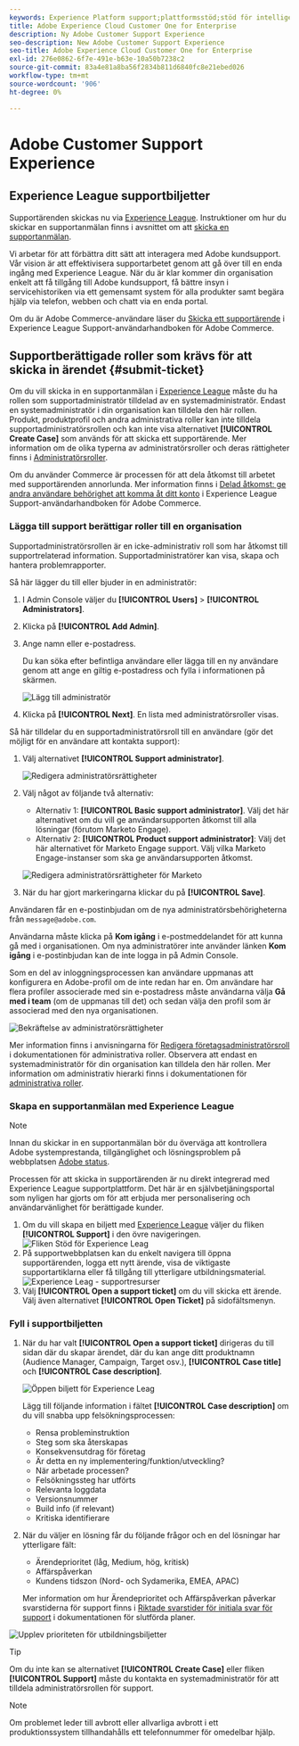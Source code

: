 ```yaml
---
keywords: Experience Platform support;plattformsstöd;stöd för intelligenta tjänster; kundsupport; attribueringssupport; rtcdp-support; skicka supportanmälan;kundsupport
title: Adobe Experience Cloud Customer One for Enterprise
description: Ny Adobe Customer Support Experience
seo-description: New Adobe Customer Support Experience
seo-title: Adobe Experience Cloud Customer One for Enterprise
exl-id: 276e0862-6f7e-491e-b63e-10a50b7238c2
source-git-commit: 83a4e81a8ba56f2834b811d6840fc8e21ebed026
workflow-type: tm+mt
source-wordcount: '906'
ht-degree: 0%

---
```


# Adobe Customer Support Experience

## Experience League supportbiljetter

Supportärenden skickas nu via [Experience League](https://experienceleague.adobe.com/home?lang=sv-SE#support). Instruktioner om hur du skickar en supportanmälan finns i avsnittet om att [skicka en supportanmälan](#create-a-support-ticket-with-experience-league).

Vi arbetar för att förbättra ditt sätt att interagera med Adobe kundsupport. Vår vision är att effektivisera supportarbetet genom att gå över till en enda ingång med Experience League. När du är klar kommer din organisation enkelt att få tillgång till Adobe kundsupport, få bättre insyn i servicehistoriken via ett gemensamt system för alla produkter samt begära hjälp via telefon, webben och chatt via en enda portal.

Om du är Adobe Commerce-användare läser du [Skicka ett supportärende](https://experienceleague.adobe.com/sv/docs/commerce-knowledge-base/kb/help-center-guide/magento-help-center-user-guide#support-case) i Experience League Support-användarhandboken för Adobe Commerce.

## Supportberättigade roller som krävs för att skicka in ärendet {#submit-ticket}

Om du vill skicka in en supportanmälan i [Experience League](https://experienceleague.adobe.com/home?lang=sv-SE#support) måste du ha rollen som supportadministratör tilldelad av en systemadministratör. Endast en systemadministratör i din organisation kan tilldela den här rollen. Produkt, produktprofil och andra administrativa roller kan inte tilldela supportadministratörsrollen och kan inte visa alternativet **[!UICONTROL Create Case]** som används för att skicka ett supportärende. Mer information om de olika typerna av administratörsroller och deras rättigheter finns i [Administratörsroller](admin-roles.md).

Om du använder Commerce är processen för att dela åtkomst till arbetet med supportärenden annorlunda. Mer information finns i [Delad åtkomst: ge andra användare behörighet att komma åt ditt konto](https://experienceleague.adobe.com/sv/docs/commerce-knowledge-base/kb/help-center-guide/magento-help-center-user-guide#shared-access) i Experience League Support-användarhandboken för Adobe Commerce.

### Lägga till support berättigar roller till en organisation

Supportadministratörsrollen är en icke-administrativ roll som har åtkomst till supportrelaterad information. Supportadministratörer kan visa, skapa och hantera problemrapporter.

Så här lägger du till eller bjuder in en administratör:

1. I Admin Console väljer du **[!UICONTROL Users]** > **[!UICONTROL Administrators]**.
1. Klicka på **[!UICONTROL Add Admin]**.
1. Ange namn eller e-postadress.

   Du kan söka efter befintliga användare eller lägga till en ny användare genom att ange en giltig e-postadress och fylla i informationen på skärmen.

   ![Lägg till administratör](assets/admin-console-add-admin.png)

1. Klicka på **[!UICONTROL Next]**. En lista med administratörsroller visas.

Så här tilldelar du en supportadministratörsroll till en användare (gör det möjligt för en användare att kontakta support):

1. Välj alternativet **[!UICONTROL Support administrator]**.

   ![Redigera administratörsrättigheter](assets/edit-admin-rights.png)

1. Välj något av följande två alternativ:

   * Alternativ 1: **[!UICONTROL Basic support administrator]**. Välj det här alternativet om du vill ge användarsupporten åtkomst till alla lösningar (förutom Marketo Engage).
   * Alternativ 2: **[!UICONTROL Product support administrator]**: Välj det här alternativet för Marketo Engage support. Välj vilka Marketo Engage-instanser som ska ge användarsupporten åtkomst.

   ![Redigera administratörsrättigheter för Marketo](assets/edit-admin-rights-advanced.png)

1. När du har gjort markeringarna klickar du på **[!UICONTROL Save]**.

Användaren får en e-postinbjudan om de nya administratörsbehörigheterna från `message@adobe.com`.

Användarna måste klicka på **Kom igång** i e-postmeddelandet för att kunna gå med i organisationen. Om nya administratörer inte använder länken **Kom igång** i e-postinbjudan kan de inte logga in på Admin Console.

Som en del av inloggningsprocessen kan användare uppmanas att konfigurera en Adobe-profil om de inte redan har en. Om användare har flera profiler associerade med sin e-postadress måste användarna välja **Gå med i team** (om de uppmanas till det) och sedan välja den profil som är associerad med den nya organisationen.

![Bekräftelse av administratörsrättigheter](assets/admin-rights-confirmation.png)

Mer information finns i anvisningarna för [Redigera företagsadministratörsroll](admin-roles.md#add-enterprise-role) i dokumentationen för administrativa roller. Observera att endast en systemadministratör för din organisation kan tilldela den här rollen. Mer information om administrativ hierarki finns i dokumentationen för [administrativa roller](admin-roles.md).

### Skapa en supportanmälan med Experience League

>[!NOTE]
>
> Innan du skickar in en supportanmälan bör du överväga att kontrollera Adobe systemprestanda, tillgänglighet och lösningsproblem på webbplatsen [Adobe status](https://status.adobe.com).

Processen för att skicka in supportärenden är nu direkt integrerad med Experience League supportplattform. Det här är en självbetjäningsportal som nyligen har gjorts om för att erbjuda mer personalisering och användarvänlighet för berättigade kunder.

1. Om du vill skapa en biljett med [Experience League](https://experienceleague.adobe.com/home?lang=sv-SE#support) väljer du fliken **[!UICONTROL Support]** i den övre navigeringen.
   ![Fliken Stöd för Experience Leag](./assets/experience-league-support-tab.png)
1. På supportwebbplatsen kan du enkelt navigera till öppna supportärenden, logga ett nytt ärende, visa de viktigaste supportartiklarna eller få tillgång till ytterligare utbildningsmaterial.
   ![Experience Leag - supportresurser](./assets/experience-league-support-resources.png)
1. Välj **[!UICONTROL Open a support ticket]** om du vill skicka ett ärende. Välj även alternativet **[!UICONTROL Open Ticket]** på sidofältsmenyn.


### Fyll i supportbiljetten

1. När du har valt **[!UICONTROL Open a support ticket]** dirigeras du till sidan där du skapar ärendet, där du kan ange ditt produktnamn (Audience Manager, Campaign, Target osv.), **[!UICONTROL Case title]** och **[!UICONTROL Case description]**.

   ![Öppen biljett för Experience Leag](./assets/experience-league-open-ticket.png)

   Lägg till följande information i fältet **[!UICONTROL Case description]** om du vill snabba upp felsökningsprocessen:

   * Rensa probleminstruktion
   * Steg som ska återskapas
   * Konsekvensutdrag för företag
   * Är detta en ny implementering/funktion/utveckling?
   * När arbetade processen?
   * Felsökningssteg har utförts
   * Relevanta loggdata
   * Versionsnummer
   * Build info (if relevant)
   * Kritiska identifierare


1. När du väljer en lösning får du följande frågor och en del lösningar har ytterligare fält:

   * Ärendeprioritet (låg, Medium, hög, kritisk)
   * Affärspåverkan
   * Kundens tidszon (Nord- och Sydamerika, EMEA, APAC)

   Mer information om hur Ärendeprioritet och Affärspåverkan påverkar svarstiderna för support finns i [Riktade svarstider för initiala svar för support](https://experienceleague.adobe.com/sv/docs/support-resources/data-sheets/overview#targeted-initial-response-times-for-support) i dokumentationen för slutförda planer.

![Upplev prioriteten för utbildningsbiljetter](./assets/experience-league-ticket-priority.png)

>[!TIP]
>
> Om du inte kan se alternativet **[!UICONTROL Create Case]** eller fliken **[!UICONTROL Support]** måste du kontakta en systemadministratör för att tilldela administratörsrollen för support.








>[!NOTE]
>
> Om problemet leder till avbrott eller allvarliga avbrott i ett produktionssystem tillhandahålls ett telefonnummer för omedelbar hjälp.




<!--

## What About the Legacy Systems?

New Tickets/Cases will no longer be able to be submitted in legacy systems as of May 11th.  The [Admin Console](https://adminconsole.adobe.com/) will be used to submit new tickets/cases.

### Existing Tickets/Cases

* Between May 11th and May 20th the legacy systems will remain available to work existing tickets/cases to completion.
* Beginning May 20th the support team will migrate remaining open cases from the legacy systems to the new support experience.  You will receive an email notification regarding how to contact support to continue to work these cases.
-->

